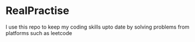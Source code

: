 # RealPractise
I use this repo to keep my coding skills upto date by solving problems from platforms such as leetcode
